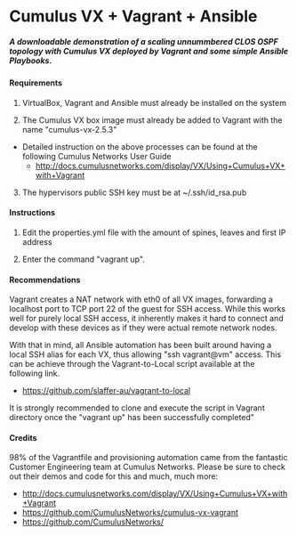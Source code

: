 # Cumulus VX + Vagrant + Ansible
##### _A downloadable demonstration of a scaling unnummbered CLOS OSPF topology with Cumulus VX deployed by Vagrant and some simple Ansible Playbooks._


#### Requirements
  1) VirtualBox, Vagrant and Ansible must already be installed on the system
  
  2) The Cumulus VX box image must already be added to Vagrant with the name "cumulus-vx-2.5.3"
  
  - Detailed instruction on the above processes can be found at the following Cumulus Networks User Guide
    - http://docs.cumulusnetworks.com/display/VX/Using+Cumulus+VX+with+Vagrant

3) The hypervisors public SSH key must be at ~/.ssh/id_rsa.pub
  
#### Instructions
  1) Edit the properties.yml file with the amount of spines, leaves and first IP address
  
  2) Enter the command "vagrant up".

#### Recommendations
Vagrant creates a NAT network with eth0 of all VX images, forwarding a localhost port to TCP port 22 of the guest for SSH access. While this works well for purely local SSH access, it inherently makes it hard to connect and develop with these devices as if they were actual remote network nodes.

With that in mind, all Ansible automation has been built around having a local SSH alias for each VX, thus allowing "ssh vagrant@vm" access. This can be achieve through the Vagrant-to-Local script available at the following link.

  - https://github.com/slaffer-au/vagrant-to-local
  
It is strongly recommended to clone and execute the script in Vagrant directory once the "vagrant up" has been successfully completed"    

#### Credits
98% of the Vagrantfile and provisioning automation came from the fantastic Customer Engineering team at Cumulus Networks. Please be sure to check out their demos and code for this and much, much more:
  - http://docs.cumulusnetworks.com/display/VX/Using+Cumulus+VX+with+Vagrant
  - https://github.com/CumulusNetworks/cumulus-vx-vagrant
  - https://github.com/CumulusNetworks/

